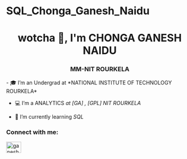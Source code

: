 # SQL_Chonga_Ganesh_Naidu
<h1 align="center"> wotcha 👋, I'm CHONGA GANESH NAIDU</h1>
<h3 align="center">MM-NIT ROURKELA</h3>
- 🎓 I’m an Undergrad at *NATIONAL INSTITUTE OF TECHNOLOGY ROURKELA*

- 💻 I’m a ANALYTICS *at [GA] , [GPL] NIT ROURKELA*

- 🌱 I’m currently learning *SQL*
<h3 align="left">Connect with me:</h3>
<p align="left">
<a href="https://linkedin.com/in/ganesh-naidu-a1493b240"target="blank"><img align="center" src="https://cdn.jsdelivr.net/npm/simple-icons@3.0.1/icons/linkedin.svg" alt="ganesh-naidu-a1493b240"height="30" width="40" /></a>
